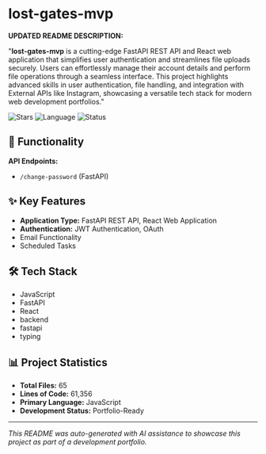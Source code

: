 # lost-gates-mvp

**UPDATED README DESCRIPTION:**

"**lost-gates-mvp** is a cutting-edge FastAPI REST API and React web application that simplifies user authentication and streamlines file uploads securely. Users can effortlessly manage their account details and perform file operations through a seamless interface. This project highlights advanced skills in user authentication, file handling, and integration with External APIs like Instagram, showcasing a versatile tech stack for modern web development portfolios."

![Stars](https://img.shields.io/badge/stars-1-yellow)
![Language](https://img.shields.io/badge/language-JavaScript-blue)
![Status](https://img.shields.io/badge/status-Portfolio-Ready-green)

## 🎯 Functionality

**API Endpoints:**
- `/change-password` (FastAPI)

## ✨ Key Features

- **Application Type:** FastAPI REST API, React Web Application
- **Authentication:** JWT Authentication, OAuth
- Email Functionality
- Scheduled Tasks

## 🛠️ Tech Stack

- JavaScript
- FastAPI
- React
- backend
- fastapi
- typing

## 📊 Project Statistics

- **Total Files:** 65
- **Lines of Code:** 61,356
- **Primary Language:** JavaScript
- **Development Status:** Portfolio-Ready

---

*This README was auto-generated with AI assistance to showcase this project as part of a development portfolio.*